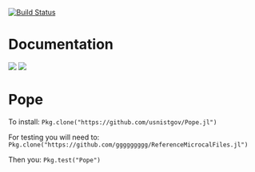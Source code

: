 [![Build Status](https://travis-ci.org/usnistgov/Pope.jl.svg?branch=master)](https://travis-ci.org/usnistgov/Pope.jl)

# Documentation
[![](https://img.shields.io/badge/docs-latest-blue.svg)](https://usnistgov.github.io/Pope.jl/latest)
[![](https://img.shields.io/badge/docs-stable-blue.svg)](https://usnistgov.github.io/Pope.jl/stable)

# Pope
To install:
`Pkg.clone("https://github.com/usnistgov/Pope.jl")`

For testing you will need to:
`Pkg.clone("https://github.com/ggggggggg/ReferenceMicrocalFiles.jl")`

Then you:
`Pkg.test("Pope")`
